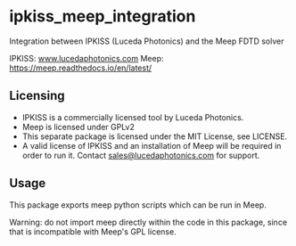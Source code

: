 # ipkiss_meep_integration
Integration between IPKISS (Luceda Photonics) and the Meep FDTD solver

IPKISS: www.lucedaphotonics.com
Meep: https://meep.readthedocs.io/en/latest/

Licensing
---------

* IPKISS is a commercially licensed tool by Luceda Photonics.
* Meep is licensed under GPLv2 
* This separate package is licensed under the MIT License, see LICENSE. 
* A valid license of IPKISS and an installation of Meep will be required in order to run it. Contact sales@lucedaphotonics.com for support.

Usage
-----
This package exports meep python scripts which can be run in Meep.

Warning: do not import meep directly within the code in this package, since that is incompatible with Meep's GPL license.
